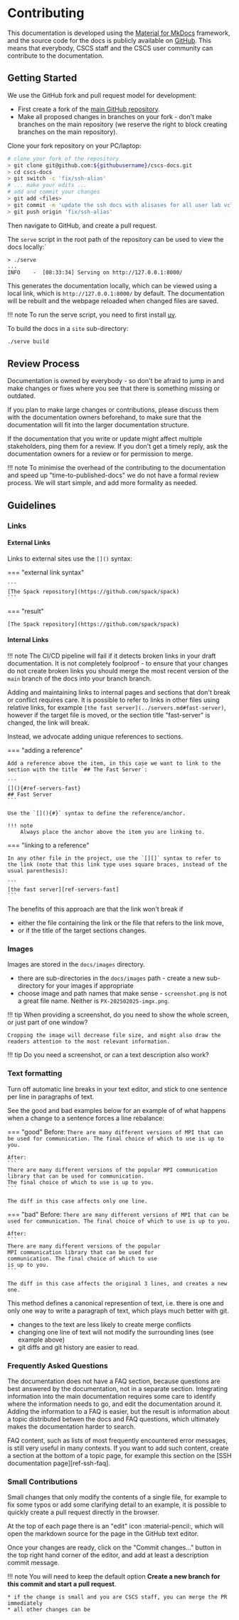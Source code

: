 # Contributing

This documentation is developed using the [Material for MkDocs](https://squidfunk.github.io/mkdocs-material/) framework, and the source code for the docs is publicly available on [GitHub](https://github.com/eth-cscs/cscs-docs).
This means that everybody, CSCS staff and the CSCS user community can contribute to the documentation.

## Getting Started

We use the GitHub fork and pull request model for development:

* First create a fork of the [main GitHub repository](https://github.com/eth-cscs/cscs-docs).
* Make all proposed changes in branches on your fork - don't make branches on the main repository (we reserve the right to block creating branches on the main repository).

Clone your fork repository on your PC/laptop:
```bash
# clone your fork of the repository
> git clone git@github.com:${githubusername}/cscs-docs.git
> cd cscs-docs
> git switch -c 'fix/ssh-alias'
# ... make your edits ...
# add and commit your changes
> git add <files>
> git commit -m 'update the ssh docs with alisases for all user lab vclusters'
> git push origin 'fix/ssh-alias'
```
Then navigate to GitHub, and create a pull request.

The `serve` script in the root path of the repository can be used to view the docs locally:`
```
> ./serve
...
INFO    -  [08:33:34] Serving on http://127.0.0.1:8000/
```
This generates the documentation locally, which can be viewed using a local link, which is `http://127.0.0.1:8000/` by default.
The documentation will be rebuilt and the webpage reloaded when changed files are saved.

!!! note
    To run the serve script, you need to first install [uv](https://docs.astral.sh/uv/getting-started/installation/).

To build the docs in a `site` sub-directory:
```bash
./serve build
```
## Review Process

Documentation is owned by everybody - so don't be afraid to jump in and make changes or fixes where you see that there is something missing or outdated.

If you plan to make large changes or contributions, please discuss them with the documentation owners beforehand, to make sure that the documentation will fit into the larger documentation structure.

If the documentation that you write or update might affect multiple stakeholders, ping them for a review.
If you don't get a timely reply, ask the documentation owners for a review or for permission to merge.

!!! note
    To minimise the overhead of the contributing to the documentation and speed up "time-to-published-docs" we do not have a formal review process.
    We will start simple, and add more formality as needed.

## Guidelines

### Links

#### External Links

Links to external sites use the `[]()` syntax:

=== "external link syntax"

    ```
    [The Spack repository](https://github.com/spack/spack)
    ```

=== "result"

    [The Spack repository](https://github.com/spack/spack)

#### Internal Links

!!! note
    The CI/CD pipeline will fail if it detects broken links in your draft documentation.
    It is not completely foolproof - to ensure that your changes do not create broken links you should merge the most recent version of the `main` branch of the docs into your branch branch.

Adding and maintaining links to internal pages and sections that don't break or conflict requires care.
It is possible to refer to links in other files using relative links, for example `[the fast server](../servers.md#fast-server)`, however if the target file is moved, or the section title "fast-server" is changed, the link will break.

Instead, we advocate adding unique references to sections.

=== "adding a reference"

    Add a reference above the item, in this case we want to link to the section with the title `## The Fast Server`:

    ```
    [](){#ref-servers-fast}
    ## Fast Server
    ```

    Use the `[](){#}` syntax to define the reference/anchor.

    !!! note
        Always place the anchor above the item you are linking to.

=== "linking to a reference"

    In any other file in the project, use the `[][]` syntax to refer to the link (note that this link type uses square braces, instead of the usual parenthesis):

    ```
    [the fast server][ref-servers-fast]
    ```

The benefits of this approach are that the link won't break if

* either the file containing the link or the file that refers to the link move,
* or if the title of the target sections changes.

### Images

Images are stored in the `docs/images` directory.

* there are sub-directories in the `docs/images` path - create a new sub-directory for your images if appropriate
* choose image and path names that make sense - `screenshot.png` is not a great file name. Neither is `PX-202502025-imgx.png`.

!!! tip
    When providing a screenshot, do you need to show the whole screen, or just part of one window?

    Cropping the image will decrease file size, and might also draw the readers attention to the most relevant information.

!!! tip
    Do you need a screenshot, or can a text description also work?

### Text formatting

Turn off automatic line breaks in your text editor, and stick to one sentence per line in paragraphs of text.

See the good and bad examples below for an example of of what happens when a change to a sentence forces a line rebalance:

=== "good"
    Before:
    ```
    There are many different versions of MPI that can be used for communication.
    The final choice of which to use is up to you.
    ```

    After:
    ```
    There are many different versions of the popular MPI communication library that can be used for communication.
    The final choice of which to use is up to you.
    ```

    The diff in this case affects only one line.

=== "bad"
    Before:
    ```
    There are many different versions of MPI that
    can be used for communication. The final choice
    of which to use is up to you.
    ```

    After:
    ```
    There are many different versions of the popular
    MPI communication library that can be used for
    communication. The final choice of which to use
    is up to you.
    ```

    The diff in this case affects the original 3 lines, and creates a new one.

This method defines a canonical represention of text, i.e. there is one and only one way to write a paragraph of text, which plays much better with git.

* changes to the text are less likely to create merge conflicts
* changing one line of text will not modify the surrounding lines (see example above)
* git diffs and git history are easier to read.

### Frequently Asked Questions

The documentation does not have a FAQ section, because questions are best answered by the documentation, not in a separate section.
Integrating information into the main documentation requires some care to identify where the information needs to go, and edit the documentation around it.
Adding the information to a FAQ is easier, but the result is information about a topic distributed betwen the docs and FAQ questions, which ultimately makes the documentation harder to search.

FAQ content, such as lists of most frequently encountered error messages, is still very useful in many contexts.
If you want to add such content, create a section at the bottom of a topic page, for example this section on the [SSH documentation page][ref-ssh-faq].


### Small Contributions

Small changes that only modify the contents of a single file, for example to fix some typos or add some clarifying detail to an example, it is possible to quickly create a pull request directly in the browser.

At the top of each page there is an "edit" icon :material-pencil:, which will open the markdown source for the page in the GitHub text editor.

Once your changes are ready, click on the "Commit changes..." button in the top right hand corner of the editor, and add at least a description commit message.

!!! note
    You will need to keep the default option **Create a new branch for this commit and start a pull request**.

    * if the change is small and you are CSCS staff, you can merge the PR immediately
    * all other changes can be
